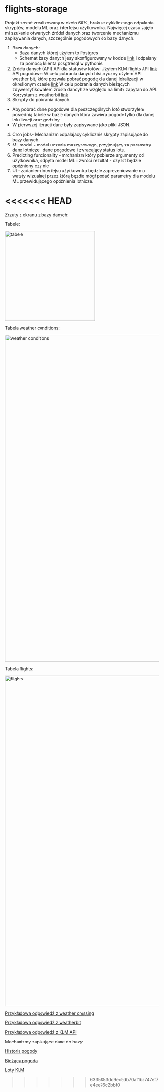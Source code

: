# flights-storage
Projekt został zrealizowany w około 60%, brakuje cykklicznego odpalania skryptów, modelu ML oraz interfejsu użytkownika. Najwięcej czasu zajęło mi szukanie otwartych źródeł danych oraz tworzenie mechanizmu zapisywania danych, szczególnie pogodowych do bazy danych. 
1. Baza danych:
    - Baza danych której użyłem to Postgres 
    - Schemat bazy danych jesy skonfigurowany w kodzie [link](https://github.com/WikF/flights-storage/blob/main/create_tables.py) i odpalany za pomocą klienta posgtresql w pythonie. 
2. Źródła danych (API)
API dla statusów lotów: 
Użyłem KLM flights API [link](https://developer.airfranceklm.com/documentations/api/A000042)
API pogodowe:
W celu pobrania danych historyczny użyłem API weather bit, które pozwala pobrać pogodę dla danej lokalizacji w określonym czasie [link](https://www.weatherbit.io/api/weather-history-hourly)
W celu pobrania danych bieżących zdywersyfikowałem źródła dancyh ze względu na limity zapytań do API. 
Korzystam z weatherbit [link](https://weather.visualcrossing.com/)
3. Skrypty do pobrania danych. 
-   Aby pobrać dane pogodowe dla poszczególnych lotó stworzyłem pośrednią tabele w bazie danych która zawiera pogodę tylko dla danej lokalizacji oraz godziny. 
-   W pierwszej iteracji dane były zapisywane jako pliki JSON. 
4. Cron jobs- Mechanizm odpalajacy cyklicznie skrypty zapisujące do bazy danych.
5. ML model - model uczenia maszynowego, przyjmujący za parametry dane lotnicze i dane pogodowe i zwracający status lotu.
6. Predicting funcionality - mrchanizm który pobierze argumenty od użytkownika, odpyta model ML i zwróci rezultat - czy lot będzie opóźniony czy nie 
7. UI - zadaniem interfejsu użytkownika będzie zaprezentowanie mu watsty wizualnej przez którą bęzdie mógł podać parametry dla modelu ML przewidującego opóźnienia lotnicze. 

<<<<<<< HEAD
=======
Zrzuty z ekranu z bazy danych:

Tabele:

<img width="294" alt="tabele" src="https://user-images.githubusercontent.com/25872760/175573838-81b3c825-d7ac-49f4-99c0-43753ccd8d92.PNG">

Tabela weather conditions:

<img width="1068" alt="weather conditions" src="https://user-images.githubusercontent.com/25872760/175573833-1708ed3a-a358-4fc9-8b78-f00177003610.PNG">

Tabela flights:

<img width="1080" alt="flights" src="https://user-images.githubusercontent.com/25872760/175573836-3ed6d584-117b-4804-8a63-c6ac3f910e2d.PNG">

[Przykładowa odpowiedź z weather crossing](https://github.com/WikF/flights-storage/blob/main/weather.json)

[Przykładowa odpowiedź z weatherbit](https://github.com/WikF/flights-storage/blob/main/weather_history.json)

[Przykładowa odpowiedź z KLM API](https://github.com/WikF/flights-storage/blob/main/klm_flights.json)

Mechanizmy zapisujące dane do bazy:

[Historia pogody](https://github.com/WikF/flights-storage/blob/main/weather_history.py)

[Bieżąca pogoda](https://github.com/WikF/flights-storage/blob/main/weather_feather.py)

[Loty KLM](https://github.com/WikF/flights-storage/blob/main/save_flights_from_files_to_db.py)


>>>>>>> 6335853dc9ec9db70af1ba747ef7e4ee76c2bbf0
